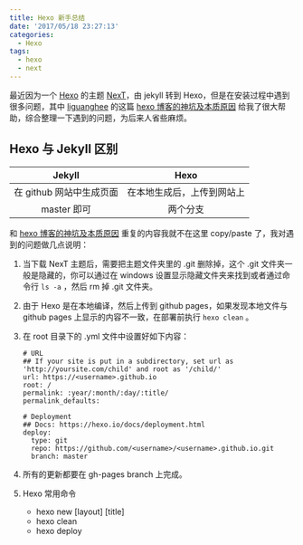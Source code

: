 ```yaml
---
title: Hexo 新手总结
date: '2017/05/18 23:27:13'
categories:
  - Hexo
tags:
  - hexo
  - next
---
```


最近因为一个 [Hexo](https://hexo.io/) 的主题 [NexT](http://theme-next.iissnan.com/)，由 jekyll 转到 Hexo，但是在安装过程中遇到很多问题，其中 [liguanghee](https://liguanghe.github.io) 的这篇 [hexo 博客的神坑及本质原因](https://liguanghe.github.io/2017/05/22/blogRebuilt/) 给我了很大帮助，综合整理一下遇到的问题，为后来人省些麻烦。

## Hexo 与 Jekyll 区别

| Jekyll | Hexo |
| :---: | :---: |
| 在 github 网站中生成页面 | 在本地生成后，上传到网站上 |
| master 即可 | 两个分支 |

和 [hexo 博客的神坑及本质原因](https://liguanghe.github.io/2017/05/22/blogRebuilt/) 重复的内容我就不在这里 copy/paste 了，我对遇到的问题做几点说明：

1. 当下载 NexT 主题后，需要把主题文件夹里的 .git 删除掉，这个 .git 文件夹一般是隐藏的，你可以通过在 windows 设置显示隐藏文件夹来找到或者通过命令行 `ls -a` ，然后 rm 掉 .git 文件夹。

2. 由于 Hexo 是在本地编译，然后上传到 github pages，如果发现本地文件与 github pages 上显示的内容不一致，在部署前执行 `hexo clean` 。

3. 在 root 目录下的 .yml 文件中设置好如下内容：

   ```
   # URL
   ## If your site is put in a subdirectory, set url as 'http://yoursite.com/child' and root as '/child/'
   url: https://<username>.github.io
   root: /
   permalink: :year/:month/:day/:title/
   permalink_defaults:

   # Deployment
   ## Docs: https://hexo.io/docs/deployment.html
   deploy:
     type: git
     repo: https://github.com/<username>/<username>.github.io.git
     branch: master
   ```

4. 所有的更新都要在 gh-pages branch 上完成。

5. Hexo 常用命令
   - hexo new [layout] [title]
   - hexo clean
   - hexo deploy
